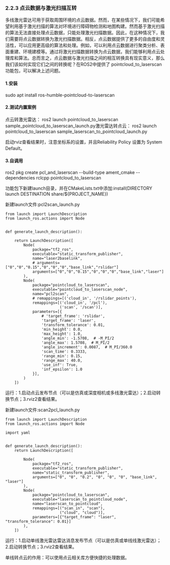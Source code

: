 ### 2.2.3 点云数据与激光扫描互转

多线激光雷达可用于获取周围环境的点云数据。然而，在某些情况下，我们可能希望利用基于激光扫描的算法对环境进行障碍物检测和地图构建。然而基于激光扫描的算法无法直接处理点云数据，只能处理激光扫描数据。因此，在这种情况下，我们需要将点云数据转换为激光扫描数据。相反，点云数据提供了更多的自由度和灵活性，可以应用更高级的算法和处理。例如，可以利用点云数据进行聚类分析、表面重建、环境建模等。通过将激光扫描数据转换为点云数据，我们能够利用点云处理库和算法。总而言之，点云数据与激光扫描之间的相互转换具有现实意义，那么我们该如何实现它们之间的转换呢？在ROS2中提供了 pointcloud\_to\_laserscan 功能包，可以解决上述问题。

#### 1.安装

sudo apt install ros-humble-pointcloud-to-laserscan

#### 2.测试内置案例

点云转激光雷达： ros2 launch pointcloud\_to\_laserscan sample\_pointcloud\_to\_laserscan\_launch.py激光雷达转点云： ros2 launch pointcloud\_to\_laserscan sample\_laserscan\_to\_pointcloud\_launch.py

启动rviz查看结果时，注意坐标系的设置，并且Reliability Policy 设置为 System Default。

#### 3.自调用

ros2 pkg create pcl\_and\_laserscan --build-type ament\_cmake --dependencies rclcpp pointcloud\_to\_laserscan

功能包下新建launch目录，并在CMakeLists.txt中添加:install\(DIRECTORY launch DESTINATION share/${PROJECT\_NAME}\)

新建launch文件:pcl2scan\_launch.py

```
from launch import LaunchDescription
from launch_ros.actions import Node


def generate_launch_description():

    return LaunchDescription([
        Node(
            package="tf2_ros",
            executable="static_transform_publisher",
            name="laser2baselink",
            # arguments=["0","0","0.15","0","0","0","base_link","rslidar"]
            arguments=["0","0","0.15","0","0","0","base_link","laser"]
        ),
        Node(
            package="pointcloud_to_laserscan",
            executable="pointcloud_to_laserscan_node",
            name="pcl2scan",
            # remappings=[('cloud_in', '/rslidar_points'),
            remappings=[('cloud_in', '/pcl'),
                        ('scan', '/scan')],
            parameters=[{
                # 'target_frame': 'rslidar',
                'target_frame': 'laser',
                'transform_tolerance': 0.01,
                'min_height': 0.0,
                'max_height': 1.0,
                'angle_min': -1.5708,  # -M_PI/2
                'angle_max': 1.5708,  # M_PI/2
                'angle_increment': 0.0087,  # M_PI/360.0
                'scan_time': 0.3333,
                'range_min': 0.15,
                'range_max': 40.0,
                'use_inf': True,
                'inf_epsilon': 1.0
            }],
        )
    ])
```

运行：1.启动点云发布节点（可以是仿真或深度相机或多线激光雷达）；2.启动转换节点；3.rviz2查看结果。

新建launch文件:scan2pcl\_launch.py

```
from launch import LaunchDescription
from launch_ros.actions import Node

import yaml


def generate_launch_description():
    return LaunchDescription([

        Node(
            package="tf2_ros",
            executable="static_transform_publisher",
            name="static_transform_publisher",
            arguments=["0", "0", "0.2", "0", "0", "0", "base_link", "laser"]
        ),
        Node(
            package="pointcloud_to_laserscan",
            executable="laserscan_to_pointcloud_node",
            name="laserscan_to_pointcloud",
            remappings=[("scan_in", "scan"),
                        ("cloud", "cloud")],
            parameters=[{"target_frame": "laser", "transform_tolerance": 0.01}]
        ),
    ])
```

运行：1.启动单线激光雷达雷达消息发布节点（可以是仿真或单线线激光雷达）；2.启动转换节点；3.rviz2查看结果。

单线转点云的作用：可以使用点云相关库方便快捷的处理数据。

